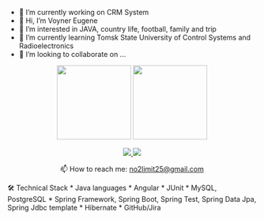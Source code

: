 - 🔭 I’m currently working on CRM System
- 👋 Hi, I’m Voyner Eugene
- 👀 I’m interested in JAVA, country life, football, family and trip
- 🌱 I’m currently learning Tomsk State University of Control Systems and Radioelectronics
- 💞️ I’m looking to collaborate on ...

<p align='center'>
   <a href="https://github-readme-stats.vercel.app/api?username=voynere&show_icons=true&count_private=true"><img
           height=150
           src="https://github-readme-stats.vercel.app/api?username=voynere&show_icons=true&count_private=true"/></a>
   <a href="https://github.com/voynere/github-readme-stats"><img height=150
                                                                  src="https://github-readme-stats.vercel.app/api/top-langs/?username=voynere&layout=compact"/></a>
</p>

<p align='center'>
   <a href="https://www.linkedin.com/in/voynere/">
       <img src="https://img.shields.io/badge/linkedin-%230077B5.svg?&style=for-the-badge&logo=linkedin&logoColor=white"/>
   </a>
   <a href="https://t.me/voynere">
       <img src="https://img.shields.io/badge/Telegram-2CA5E0?style=for-the-badge&logo=telegram&logoColor=white"/>
   </a>
<p align='center'>
   📫 How to reach me: <a href='mailto:no2limit25@gmail.com'>no2limit25@gmail.com</a>
</p>
🛠 Technical Stack
*   Java languages
*   Angular
*   JUnit
*   MySQL, PostgreSQL
*   Spring Framework, Spring Boot, Spring Test, Spring Data Jpa, Spring Jdbc template
*   Hibernate
*   GitHub/Jira
